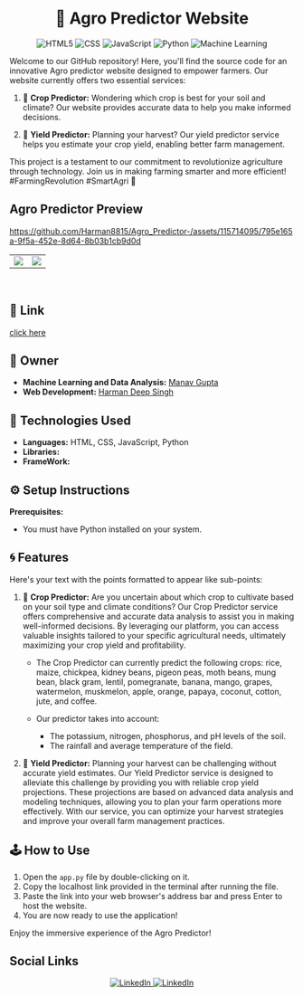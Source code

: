 <h1 align="center"> 🌾 Agro Predictor Website </h1>
<p align="center">
  <img alt="HTML5" src="https://img.shields.io/badge/HTML5-E34F26.svg?style=for-the-badge&logo=html5&logoColor=white" />
  <img alt="CSS" src="https://img.shields.io/badge/CSS-1572B6.svg?style=for-the-badge&logo=css3&logoColor=white" />
  <img alt="JavaScript" src="https://img.shields.io/badge/JavaScript-F7DF1E.svg?style=for-the-badge&logo=javascript&logoColor=black" />
  <img alt="Python" src="https://img.shields.io/badge/Python-3776AB.svg?style=for-the-badge&logo=python&logoColor=white" />
  <img alt="Machine Learning" src="https://img.shields.io/badge/Machine%20Learning-FF6F61.svg?style=for-the-badge&logo=python&logoColor=white" />
</p>

Welcome to our GitHub repository! Here, you'll find the source code for an innovative Agro predictor website designed to empower farmers. Our website currently offers two essential services:

1. 🌱 **Crop Predictor:** Wondering which crop is best for your soil and climate? Our website provides accurate data to help you make informed decisions.
   
2. 🌾 **Yield Predictor:** Planning your harvest? Our yield predictor service helps you estimate your crop yield, enabling better farm management.

This project is a testament to our commitment to revolutionize agriculture through technology. Join us in making farming smarter and more efficient! #FarmingRevolution #SmartAgri 🚀


## Agro Predictor Preview


https://github.com/Harman8815/Agro_Predictor-/assets/115714095/795e165a-9f5a-452e-8d64-8b03b1cb9d0d
<table>
  <tr>
    <td> <img src="https://github.com/Harman8815/Agro_Predictor-/assets/115714095/d9677f8e-0395-4264-93bd-6df4405a95f3" ></td>
    <td><img src="https://github.com/Harman8815/Agro_Predictor-/assets/115714095/84aeb1a3-e8b7-442a-b45b-9a5dcdb65eb7"></td>
  </tr>
</table>
<div style="display: inline-block;">
   
</div>
<div style="display: inline-block;">
    
</div>


## 🤵 Link
  [click here](#)
         
## 🤵 Owner

- **Machine Learning and Data Analysis:** [Manav Gupta](https://github.com/Manav0806)
- **Web Development:** [Harman Deep Singh](https://github.com/Harman8815)


## 🚀 Technologies Used

- **Languages:** HTML, CSS, JavaScript, Python
- **Libraries:**
- **FrameWork:** 

## ⚙️ Setup Instructions

**Prerequisites:**
   - You must have Python installed on your system.
     

## 🌀 Features

Here's your text with the points formatted to appear like sub-points:

1. 🌱 **Crop Predictor:** Are you uncertain about which crop to cultivate based on your soil type and climate conditions? Our Crop Predictor service offers comprehensive and accurate data analysis to assist you in making well-informed decisions. By leveraging our platform, you can access valuable insights tailored to your specific agricultural needs, ultimately maximizing your crop yield and profitability.
   
   - The Crop Predictor can currently predict the following crops: rice, maize, chickpea, kidney beans, pigeon peas, moth beans, mung bean, black gram, lentil, pomegranate, banana, mango, grapes, watermelon, muskmelon, apple, orange, papaya, coconut, cotton, jute, and coffee.
   
   - Our predictor takes into account:
   
       - The potassium, nitrogen, phosphorus, and pH levels of the soil.
       - The rainfall and average temperature of the field.

2. 🌾 **Yield Predictor:** Planning your harvest can be challenging without accurate yield estimates. Our Yield Predictor service is designed to alleviate this challenge by providing you with reliable crop yield projections. These projections are based on advanced data analysis and modeling techniques, allowing you to plan your farm operations more effectively. With our service, you can optimize your harvest strategies and improve your overall farm management practices.


## 🕹️ How to Use

1. Open the `app.py` file by double-clicking on it.
2. Copy the localhost link provided in the terminal after running the file.
3. Paste the link into your web browser's address bar and press Enter to host the website.
4. You are now ready to use the application!

   
Enjoy the immersive experience of the Agro Predictor!

## Social Links
<p align="center">
  <a href="https://www.linkedin.com/in/harman88157/">
    <img alt="LinkedIn" src="https://img.shields.io/badge/Harman Deep Singh-0077B5.svg?style=for-the-badge&logo=linkedin&logoColor=white" />
  </a>
  <a href="https://www.linkedin.com/in/manav-gupta-4b0042297/">
    <img alt="LinkedIn" src="https://img.shields.io/badge/Manav Gupta-0077B5.svg?style=for-the-badge&logo=linkedin&logoColor=white" />
  </a>
</p>
